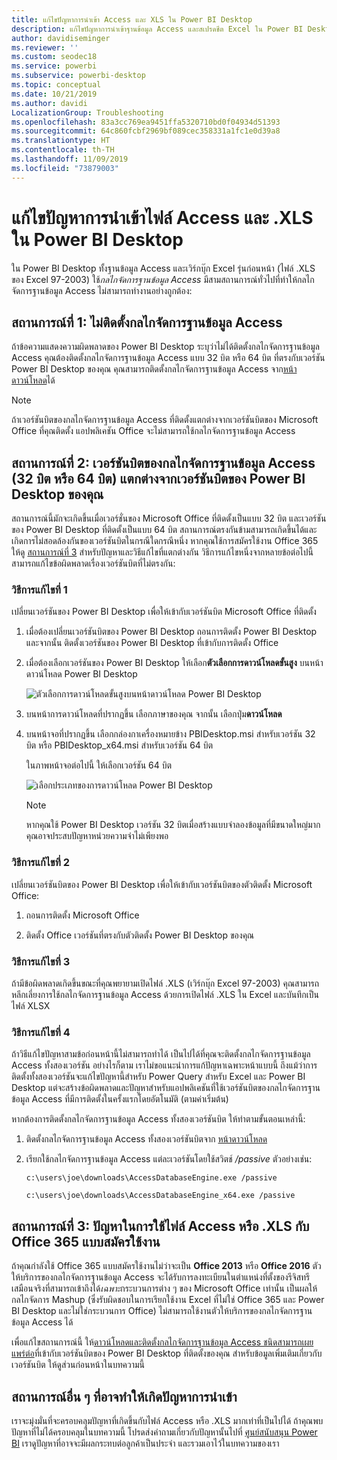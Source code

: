 ```yaml
---
title: แก้ไขปัญหาการนำเข้า Access และ XLS ใน Power BI Desktop
description: แก้ไขปัญหาการนำเข้าฐานข้อมูล Access และสเปรดชีต Excel ใน Power BI Desktop และ Power Query
author: davidiseminger
ms.reviewer: ''
ms.custom: seodec18
ms.service: powerbi
ms.subservice: powerbi-desktop
ms.topic: conceptual
ms.date: 10/21/2019
ms.author: davidi
LocalizationGroup: Troubleshooting
ms.openlocfilehash: 83a3cc769ea9451ffa5320710bd0f04934d51393
ms.sourcegitcommit: 64c860fcbf2969bf089cec358331a1fc1e0d39a8
ms.translationtype: HT
ms.contentlocale: th-TH
ms.lasthandoff: 11/09/2019
ms.locfileid: "73879003"
---
```

# <a name="resolve-issues-importing-access-and-xls-files-in-power-bi-desktop"></a>แก้ไขปัญหาการนำเข้าไฟล์ Access และ .XLS ใน Power BI Desktop

ใน Power BI Desktop ทั้งฐานข้อมูล Access และเวิร์กบุ๊ก Excel รุ่นก่อนหน้า (ไฟล์ .XLS ของ Excel 97-2003) ใช้*กลไกจัดการฐานข้อมูล Access* มีสามสถานการณ์ทั่วไปที่ทำให้กลไกจัดการฐานข้อมูล Access ไม่สามารถทำงานอย่างถูกต้อง:

## <a name="situation-1-no-access-database-engine-is-installed"></a>สถานการณ์ที่ 1: ไม่ติดตั้งกลไกจัดการฐานข้อมูล Access

ถ้าข้อความแสดงความผิดพลาดของ Power BI Desktop ระบุว่าไม่ได้ติดตั้งกลไกจัดการฐานข้อมูล Access คุณต้องติดตั้งกลไกจัดการฐานข้อมูล Access แบบ 32 บิต หรือ 64 บิต ที่ตรงกับเวอร์ชัน Power BI Desktop ของคุณ คุณสามารถติดตั้งกลไกจัดการฐานข้อมูล Access จาก[หน้าดาวน์โหลด](https://www.microsoft.com/download/details.aspx?id=13255)ได้

>[!NOTE]
>ถ้าเวอร์ชันบิตของกลไกจัดการฐานข้อมูล Access ที่ติดตั้งแตกต่างจากเวอร์ชันบิตของ Microsoft Office ที่คุณติดตั้ง แอปพลิเคชัน Office จะไม่สามารถใช้กลไกจัดการฐานข้อมูล Access

## <a name="situation-2-the-access-database-engine-bit-version-32-bit-or-64-bit-is-different-from-your-power-bi-desktop-bit-version"></a>สถานการณ์ที่ 2: เวอร์ชันบิตของกลไกจัดการฐานข้อมูล Access (32 บิต หรือ 64 บิต) แตกต่างจากเวอร์ชันบิตของ Power BI Desktop ของคุณ

สถานการณ์นี้มักจะเกิดขึ้นเมื่อเวอร์ชั่นของ Microsoft Office ที่ติดตั้งเป็นแบบ 32 บิต และเวอร์ชันของ Power BI Desktop ที่ติดตั้งเป็นแบบ 64 บิต สถานการณ์ตรงกันข้ามสามารถเกิดขึ้นได้และเกิดการไม่สอดล้องกันของเวอร์ชันบิตในกรณีใดกรณีหนึ่ง หากคุณใช้การสมัครใช้งาน Office 365 ให้ดู [สถานการณ์ที่ 3](#situation-3-trouble-using-access-or-xls-files-with-an-office-365-subscription) สำหรับปัญหาและวิธีแก้ไขที่แตกต่างกัน วิธีการแก้ไขหนึ่งจากหลายข้อต่อไปนี้สามารถแก้ไขข้อผิดพลาดเรื่องเวอร์ชันบิตที่ไม่ตรงกัน:

### <a name="solution-1"></a>วิธีการแก้ไขที่ 1

เปลี่ยนเวอร์ชันของ Power BI Desktop เพื่อให้เข้ากับเวอร์ชันบิต Microsoft Office ที่ติดตั้ง 

1. เมื่อต้องเปลี่ยนเวอร์ชันบิตของ Power BI Desktop ถอนการติดตั้ง Power BI Desktop และจากนั้น ติดตั้งเวอร์ชันของ Power BI Desktop ที่เข้ากับการติดตั้ง Office 

1. เมื่อต้องเลือกเวอร์ชันของ Power BI Desktop ให้เลือก**ตัวเลือกการดาวน์โหลดขั้นสูง** บนหน้าดาวน์โหลด Power BI Desktop
   
   ![ตัวเลือกการดาวน์โหลดขั้นสูงบนหน้าดาวน์โหลด Power BI Desktop](media/desktop-access-database-errors/desktop-access-errors-1.png)
   
1. บนหน้าการดาวน์โหลดที่ปรากฏขึ้น เลือกภาษาของคุณ จากนั้น เลือกปุ่ม**ดาวน์โหลด** 
 
1. บนหน้าจอที่ปรากฏขึ้น เลือกกล่องกาเครื่องหมายข้าง PBIDesktop.msi สำหรับเวอร์ชัน 32 บิต หรือ PBIDesktop_x64.msi สำหรับเวอร์ชัน 64 บิต 

   ในภาพหน้าจอต่อไปนี้ ให้เลือกเวอร์ชัน 64 บิต
   
   ![เลือกประเภทของการดาวน์โหลด Power BI Desktop](media/desktop-access-database-errors/desktop-access-errors-2.png)
   
   >[!NOTE]
   >หากคุณใช้ Power BI Desktop เวอร์ชัน 32 บิตเมื่อสร้างแบบจำลองข้อมูลที่มีขนาดใหญ่มาก คุณอาจประสบปัญหาหน่วยความจำไม่เพียงพอ

### <a name="solution-2"></a>วิธีการแก้ไขที่ 2

เปลี่ยนเวอร์ชันบิตของ Power BI Desktop เพื่อให้เข้ากับเวอร์ชันบิตของตัวติดตั้ง Microsoft Office:

1. ถอนการติดตั้ง Microsoft Office

2. ติดตั้ง Office เวอร์ชันที่ตรงกับตัวติดตั้ง Power BI Desktop ของคุณ

### <a name="solution-3"></a>วิธีการแก้ไขที่ 3

ถ้ามีข้อผิดพลาดเกิดขึ้นขณะที่คุณพยายามเปิดไฟล์ .XLS (เวิร์กบุ๊ก Excel 97-2003) คุณสามารถหลีกเลี่ยงการใช้กลไกจัดการฐานข้อมูล Access ด้วยการเปิดไฟล์ .XLS ใน Excel และบันทึกเป็นไฟล์ XLSX

### <a name="solution-4"></a>วิธีการแก้ไขที่ 4

ถ้าวิธีแก้ไขปัญหาสามข้อก่อนหน้านี้ไม่สามารถทำได้ เป็นไปได้ที่คุณจะติดตั้งกลไกจัดการฐานข้อมูล Access ทั้งสองเวอร์ชัน อย่างไรก็ตาม เราไม่ขอแนะนำการแก้ปัญหาเฉพาะหน้าแบบนี้ ถึงแม้ว่าการติดตั้งทั้งสองเวอร์ชันจะแก้ไขปัญหานี้สำหรับ Power Query สำหรับ Excel และ Power BI Desktop แต่จะสร้างข้อผิดพลาดและปัญหาสำหรับแอปพลิเคชันที่ใช้เวอร์ชันบิตของกลไกจัดการฐานข้อมูล Access ที่มีการติดตั้งในครั้งแรกโดยอัตโนมัติ (ตามค่าเริ่มต้น) 

หากต้องการติดตั้งกลไกจัดการฐานข้อมูล Access ทั้งสองเวอร์ชันบิต ให้ทำตามขั้นตอนเหล่านี้:

1. ติดตั้งกลไกจัดการฐานข้อมูล Access ทั้งสองเวอร์ชันบิตจาก [หน้าดาวน์โหลด](https://www.microsoft.com/download/details.aspx?id=13255) 

1. เรียกใช้กลไกจัดการฐานข้อมูล Access แต่ละเวอร์ชันโดยใช้สวิตช์ */passive* ตัวอย่างเช่น:
   
       c:\users\joe\downloads\AccessDatabaseEngine.exe /passive
   
       c:\users\joe\downloads\AccessDatabaseEngine_x64.exe /passive

## <a name="situation-3-trouble-using-access-or-xls-files-with-an-office-365-subscription"></a>สถานการณ์ที่ 3: ปัญหาในการใช้ไฟล์ Access หรือ .XLS กับ Office 365 แบบสมัครใช้งาน

ถ้าคุณกำลังใช้ Office 365 แบบสมัครใช้งานไม่ว่าจะเป็น **Office 2013** หรือ **Office 2016** ตัวให้บริการของกลไกจัดการฐานข้อมูล Access จะได้รับการลงทะเบียนในตำแหน่งที่ตั้งของรีจิสทรีเสมือนจริงที่สามารถเข้าถึงได้*เฉพาะ*กระบวนการต่าง ๆ ของ Microsoft Office เท่านั้น เป็นผลให้กลไกจัดการ Mashup (ซึ่งรับผิดชอบในการเรียกใช้งาน Excel ที่ไม่ใช่ Office 365 และ Power BI Desktop และไม่ใช่กระบวนการ Office) ไม่สามารถใช้งานตัวให้บริการของกลไกจัดการฐานข้อมูล Access ได้

เพื่อแก้ไขสถานการณ์นี้ ให้[ดาวน์โหลดและติดตั้งกลไกจัดการฐานข้อมูล Access ชนิดสามารถเผยแพร่ต่อ](https://www.microsoft.com/download/details.aspx?id=13255)ที่เข้ากับเวอร์ชันบิตของ Power BI Desktop ที่ติดตั้งของคุณ สำหรับข้อมูลเพิ่มเติมเกี่ยวกับเวอร์ชันบิต ให้ดูส่วนก่อนหน้าในบทความนี้

## <a name="other-situations-that-can-cause-import-issues"></a>สถานการณ์อื่น ๆ ที่อาจทำให้เกิดปัญหาการนำเข้า

เราจะมุ่งมั่นที่จะครอบคลุมปัญหาที่เกิดขึ้นกับไฟล์ Access หรือ .XLS มากเท่าที่เป็นไปได้ ถ้าคุณพบปัญหาที่ไม่ได้ครอบคลุมในบทความนี้ โปรดส่งคำถามเกี่ยวกับปัญหานั้นไปที่ [ศูนย์สนับสนุน Power BI](https://powerbi.microsoft.com/support/) เราดูปัญหาที่อาจจะมีผลกระทบต่อลูกค้าเป็นประจำ และรวมเอาไว้ในบทความของเรา

